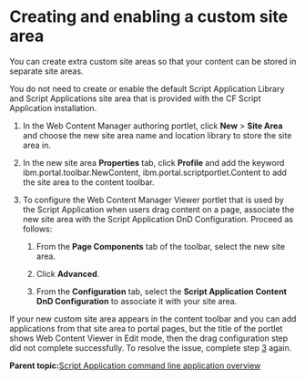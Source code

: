 # Creating and enabling a custom site area 

You can create extra custom site areas so that your content can be stored in separate site areas.

You do not need to create or enable the default Script Application Library and Script Applications site area that is provided with the CF Script Application installation.

1.  In the Web Content Manager authoring portlet, click **New** \> **Site Area** and choose the new site area name and location library to store the site area in.

2.  In the new site area **Properties** tab, click **Profile** and add the keyword ibm.portal.toolbar.NewContent, ibm.portal.scriptportlet.Content to add the site area to the content toolbar.

3.  To configure the Web Content Manager Viewer portlet that is used by the Script Application when users drag content on a page, associate the new site area with the Script Application DnD Configuration. Proceed as follows:

    1.  From the **Page Components** tab of the toolbar, select the new site area.

    2.  Click **Advanced**.

    3.  From the **Configuration** tab, select the **Script Application Content DnD Configuration** to associate it with your site area.


If your new custom site area appears in the content toolbar and you can add applications from that site area to portal pages, but the title of the portlet shows Web Content Viewer in Edit mode, then the drag configuration step did not complete successfully. To resolve the issue, complete step [3](create_cust_site_area.md#step_3) again.

**Parent topic:**[Script Application command line application overview ](../script-portlet/cmd_line_push_ovr.md)

